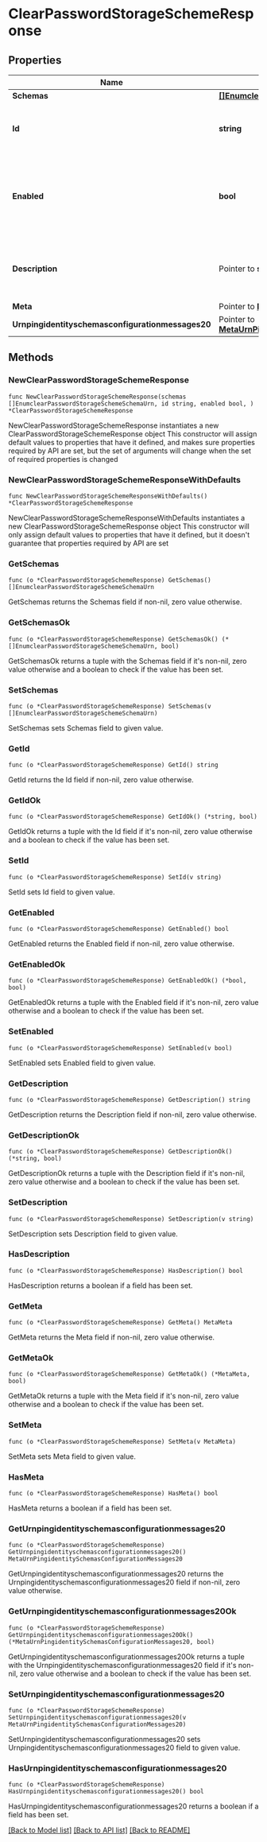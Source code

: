 # ClearPasswordStorageSchemeResponse

## Properties

Name | Type | Description | Notes
------------ | ------------- | ------------- | -------------
**Schemas** | [**[]EnumclearPasswordStorageSchemeSchemaUrn**](EnumclearPasswordStorageSchemeSchemaUrn.md) |  | 
**Id** | **string** | Name of the Password Storage Scheme | 
**Enabled** | **bool** | Indicates whether the Clear Password Storage Scheme is enabled for use. | 
**Description** | Pointer to **string** | A description for this Password Storage Scheme | [optional] 
**Meta** | Pointer to [**MetaMeta**](MetaMeta.md) |  | [optional] 
**Urnpingidentityschemasconfigurationmessages20** | Pointer to [**MetaUrnPingidentitySchemasConfigurationMessages20**](MetaUrnPingidentitySchemasConfigurationMessages20.md) |  | [optional] 

## Methods

### NewClearPasswordStorageSchemeResponse

`func NewClearPasswordStorageSchemeResponse(schemas []EnumclearPasswordStorageSchemeSchemaUrn, id string, enabled bool, ) *ClearPasswordStorageSchemeResponse`

NewClearPasswordStorageSchemeResponse instantiates a new ClearPasswordStorageSchemeResponse object
This constructor will assign default values to properties that have it defined,
and makes sure properties required by API are set, but the set of arguments
will change when the set of required properties is changed

### NewClearPasswordStorageSchemeResponseWithDefaults

`func NewClearPasswordStorageSchemeResponseWithDefaults() *ClearPasswordStorageSchemeResponse`

NewClearPasswordStorageSchemeResponseWithDefaults instantiates a new ClearPasswordStorageSchemeResponse object
This constructor will only assign default values to properties that have it defined,
but it doesn't guarantee that properties required by API are set

### GetSchemas

`func (o *ClearPasswordStorageSchemeResponse) GetSchemas() []EnumclearPasswordStorageSchemeSchemaUrn`

GetSchemas returns the Schemas field if non-nil, zero value otherwise.

### GetSchemasOk

`func (o *ClearPasswordStorageSchemeResponse) GetSchemasOk() (*[]EnumclearPasswordStorageSchemeSchemaUrn, bool)`

GetSchemasOk returns a tuple with the Schemas field if it's non-nil, zero value otherwise
and a boolean to check if the value has been set.

### SetSchemas

`func (o *ClearPasswordStorageSchemeResponse) SetSchemas(v []EnumclearPasswordStorageSchemeSchemaUrn)`

SetSchemas sets Schemas field to given value.


### GetId

`func (o *ClearPasswordStorageSchemeResponse) GetId() string`

GetId returns the Id field if non-nil, zero value otherwise.

### GetIdOk

`func (o *ClearPasswordStorageSchemeResponse) GetIdOk() (*string, bool)`

GetIdOk returns a tuple with the Id field if it's non-nil, zero value otherwise
and a boolean to check if the value has been set.

### SetId

`func (o *ClearPasswordStorageSchemeResponse) SetId(v string)`

SetId sets Id field to given value.


### GetEnabled

`func (o *ClearPasswordStorageSchemeResponse) GetEnabled() bool`

GetEnabled returns the Enabled field if non-nil, zero value otherwise.

### GetEnabledOk

`func (o *ClearPasswordStorageSchemeResponse) GetEnabledOk() (*bool, bool)`

GetEnabledOk returns a tuple with the Enabled field if it's non-nil, zero value otherwise
and a boolean to check if the value has been set.

### SetEnabled

`func (o *ClearPasswordStorageSchemeResponse) SetEnabled(v bool)`

SetEnabled sets Enabled field to given value.


### GetDescription

`func (o *ClearPasswordStorageSchemeResponse) GetDescription() string`

GetDescription returns the Description field if non-nil, zero value otherwise.

### GetDescriptionOk

`func (o *ClearPasswordStorageSchemeResponse) GetDescriptionOk() (*string, bool)`

GetDescriptionOk returns a tuple with the Description field if it's non-nil, zero value otherwise
and a boolean to check if the value has been set.

### SetDescription

`func (o *ClearPasswordStorageSchemeResponse) SetDescription(v string)`

SetDescription sets Description field to given value.

### HasDescription

`func (o *ClearPasswordStorageSchemeResponse) HasDescription() bool`

HasDescription returns a boolean if a field has been set.

### GetMeta

`func (o *ClearPasswordStorageSchemeResponse) GetMeta() MetaMeta`

GetMeta returns the Meta field if non-nil, zero value otherwise.

### GetMetaOk

`func (o *ClearPasswordStorageSchemeResponse) GetMetaOk() (*MetaMeta, bool)`

GetMetaOk returns a tuple with the Meta field if it's non-nil, zero value otherwise
and a boolean to check if the value has been set.

### SetMeta

`func (o *ClearPasswordStorageSchemeResponse) SetMeta(v MetaMeta)`

SetMeta sets Meta field to given value.

### HasMeta

`func (o *ClearPasswordStorageSchemeResponse) HasMeta() bool`

HasMeta returns a boolean if a field has been set.

### GetUrnpingidentityschemasconfigurationmessages20

`func (o *ClearPasswordStorageSchemeResponse) GetUrnpingidentityschemasconfigurationmessages20() MetaUrnPingidentitySchemasConfigurationMessages20`

GetUrnpingidentityschemasconfigurationmessages20 returns the Urnpingidentityschemasconfigurationmessages20 field if non-nil, zero value otherwise.

### GetUrnpingidentityschemasconfigurationmessages20Ok

`func (o *ClearPasswordStorageSchemeResponse) GetUrnpingidentityschemasconfigurationmessages20Ok() (*MetaUrnPingidentitySchemasConfigurationMessages20, bool)`

GetUrnpingidentityschemasconfigurationmessages20Ok returns a tuple with the Urnpingidentityschemasconfigurationmessages20 field if it's non-nil, zero value otherwise
and a boolean to check if the value has been set.

### SetUrnpingidentityschemasconfigurationmessages20

`func (o *ClearPasswordStorageSchemeResponse) SetUrnpingidentityschemasconfigurationmessages20(v MetaUrnPingidentitySchemasConfigurationMessages20)`

SetUrnpingidentityschemasconfigurationmessages20 sets Urnpingidentityschemasconfigurationmessages20 field to given value.

### HasUrnpingidentityschemasconfigurationmessages20

`func (o *ClearPasswordStorageSchemeResponse) HasUrnpingidentityschemasconfigurationmessages20() bool`

HasUrnpingidentityschemasconfigurationmessages20 returns a boolean if a field has been set.


[[Back to Model list]](../README.md#documentation-for-models) [[Back to API list]](../README.md#documentation-for-api-endpoints) [[Back to README]](../README.md)


